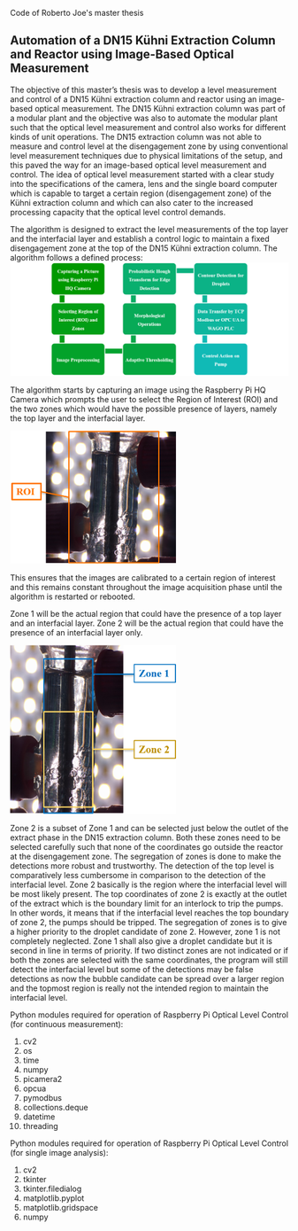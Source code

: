 Code of Roberto Joe's master thesis

## Automation of a DN15 Kühni Extraction Column and Reactor using Image-Based Optical Measurement 

The objective of this master’s thesis was to develop a level measurement and control of a DN15 Kühni extraction column and reactor using an image-based optical measurement. 
The DN15 Kühni extraction column was part of a modular plant and the objective was also to automate the modular plant such that the optical level measurement and control 
also works for different kinds of unit operations. The DN15 extraction column was not able to measure and control level at the disengagement zone by using conventional level 
measurement techniques due to physical limitations of the setup, and this paved the way for an image-based optical level measurement and control. The idea of optical level 
measurement started with a clear study into the specifications of the camera, lens and the single board computer which is capable to target a certain region (disengagement 
zone) of the Kühni extraction column and which can also cater to the increased processing capacity that the optical level control demands. 



The algorithm is designed to extract the level measurements of the top layer and the interfacial layer and establish a control logic to maintain a fixed disengagement zone 
at the top of the DN15 Kühni extraction column. The algorithm follows a defined process:
<img src="https://github.com/TUDoAD/Abschlussarbeiten_Schmitz/blob/main/Joe/Reference/Process%20Flowchart.png?raw=true" alt="Image error" width="600">

The algorithm starts by capturing an image using the Raspberry Pi HQ Camera which prompts the user to select the Region of Interest (ROI) and the two zones which would have 
the possible presence of layers, namely the top layer and the interfacial layer. 

<img src="https://github.com/TUDoAD/Abschlussarbeiten_Schmitz/blob/main/Joe/Reference/ROI%20Selection.png?raw=true" alt="Image error" width="300">

This ensures that the images are calibrated to a certain region of interest and this remains constant throughout the image acquisition phase until the algorithm is restarted 
or rebooted. 

Zone 1 will be the actual region that could have the presence of a top layer and an interfacial layer. Zone 2 will be the actual region that could have the presence of an interfacial layer only. 

<img src="https://github.com/TUDoAD/Abschlussarbeiten_Schmitz/blob/main/Joe/Reference/Zone%20Selection.png?raw=true" alt="Image error" width="300"> 

Zone 2 is a subset of Zone 1 and can be selected just below the outlet of the extract phase in the DN15 extraction column. Both these zones need to be selected carefully 
such that none of the coordinates go outside the reactor at the disengagement zone. The segregation of zones is done to make the detections more robust and trustworthy. The 
detection of the top level is comparatively less cumbersome in comparison to the detection of the interfacial level. Zone 2 basically is the region where the interfacial 
level will be most likely present. The top coordinates of zone 2 is exactly at the outlet of the extract which is the boundary limit for an interlock to trip the pumps. In 
other words, it means that if the interfacial level reaches the top boundary of zone 2, the pumps should be tripped. The segregation of zones is to give a higher priority to 
the droplet candidate of zone 2. However, zone 1 is not completely neglected. Zone 1 shall also give a droplet candidate but it is second in line in terms of priority. If 
two distinct zones are not indicated or if both the zones are selected with the same coordinates, the program will still detect the interfacial level but some of the 
detections may be false detections as now the bubble candidate can be spread over a larger region and the topmost region is really not the intended region to maintain the 
interfacial level.  

Python modules required for operation of Raspberry Pi Optical Level Control (for continuous measurement):
1. cv2 
2. os
3. time
4. numpy
5. picamera2
6. opcua
7. pymodbus
8. collections.deque
9. datetime
10. threading

Python modules required for operation of Raspberry Pi Optical Level Control (for single image analysis):
1. cv2
2. tkinter
3. tkinter.filedialog
4. matplotlib.pyplot
5. matplotlib.gridspace
6. numpy

